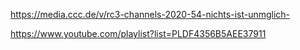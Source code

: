 https://media.ccc.de/v/rc3-channels-2020-54-nichts-ist-unmglich-

https://www.youtube.com/playlist?list=PLDF4356B5AEE37911
